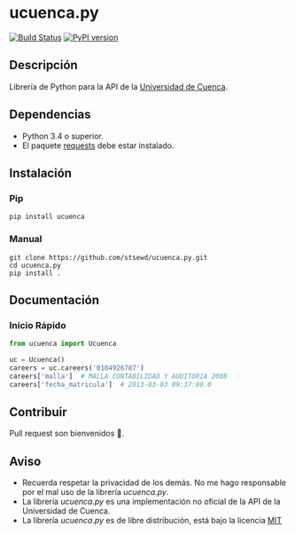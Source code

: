 # ucuenca.py
[![Build Status](https://travis-ci.org/stsewd/ucuenca.py.svg?branch=master)](https://travis-ci.org/stsewd/ucuenca.py)
[![PyPI version](https://badge.fury.io/py/ucuenca.svg)](https://badge.fury.io/py/ucuenca)

## Descripción
Librería de Python para la API de la [Universidad de Cuenca](http://www.ucuenca.edu.ec/).

## Dependencias
-   Python 3.4 o superior.
-   El paquete [requests](<http://docs.python-requests.org/en/master/user/install/>) debe estar instalado.

## Instalación
### Pip
```
pip install ucuenca
```

### Manual
```
git clone https://github.com/stsewd/ucuenca.py.git
cd ucuenca.py
pip install .
```

## Documentación

### Inicio Rápido
```python
from ucuenca import Ucuenca

uc = Ucuenca()
careers = uc.careers('0104926787')
careers['malla']  # MALLA CONTABILIDAD Y AUDITORIA 2008
careers['fecha_matricula']  # 2013-03-03 09:37:08.0
```

## Contribuir
Pull request son bienvenidos :snake:.
<!-- TODO -->

## Aviso
-   Recuerda respetar la privacidad de los demás. No me hago responsable por el mal uso de la librería _ucuenca.py_.
-   La librería _ucuenca.py_ es una implementación no oficial de la API de la Universidad de Cuenca.
-   La librería _ucuenca.py_ es de libre distribución, está bajo la licencia [MIT](LICENSE)
